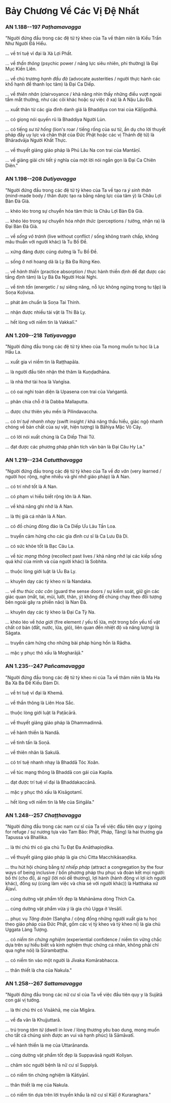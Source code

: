 # Bảy Chương Về Các Vị Đệ Nhất

### AN 1.188--197 *Paṭhamavagga*

"Người đứng đầu trong các đệ tử tỳ kheo của Ta về thâm niên là Kiều Trần Như Người Đã Hiểu.

... về trí tuệ vĩ đại là Xá Lợi Phất.

... về *thần thông* (psychic power / năng lực siêu nhiên, phi thường) là Đại Mục Kiền Liên.

... về chủ trương *hạnh đầu đà* (advocate austerities / người thực hành các khổ hạnh để thanh lọc tâm) là Đại Ca Diếp.

... về *thiên nhãn* (clairvoyance / khả năng nhìn thấy những điều vượt ngoài tầm mắt thường, như các cõi khác hoặc sự việc ở xa) là A Nậu Lâu Đà.

... xuất thân từ các gia đình danh giá là Bhaddiya con trai của Kāḷīgodhā.

... có giọng nói quyến rũ là Bhaddiya Người Lùn.

... có tiếng *sư tử hống* (lion's roar / tiếng rống của sư tử, ẩn dụ cho lời thuyết pháp đầy uy lực và chân thật của Đức Phật hoặc các vị Thánh đệ tử) là Bhāradvāja Người Khất Thực.

... về thuyết giảng giáo pháp là Phú Lâu Na con trai của Mantāṇī.

... về giảng giải chi tiết ý nghĩa của một lời nói ngắn gọn là Đại Ca Chiên Diên."

<!--pg-->
### AN 1.198--208 *Dutiyavagga*

"Người đứng đầu trong các đệ tử tỳ kheo của Ta về tạo ra *ý sinh thân* (mind-made body / thân được tạo ra bằng năng lực của tâm ý) là Châu Lợi Bàn Đà Già.

... khéo léo trong sự chuyển hóa tâm thức là Châu Lợi Bàn Đà Già.

... khéo léo trong sự chuyển hóa *nhận thức* (perceptions / tưởng, nhận ra) là Đại Bàn Đà Già.

... về *sống vô tránh* (live without conflict / sống không tranh chấp, không mâu thuẫn với người khác) là Tu Bồ Đề.

... xứng đáng được cúng dường là Tu Bồ Đề.

... sống ở nơi hoang dã là Ly Bà Đa Rừng Keo.

... về *hành thiền* (practice absorption / thực hành thiền định để đạt được các tầng định tâm) là Ly Bà Đa Người Hoài Nghi.

... về *tinh tấn* (energetic / sự siêng năng, nỗ lực không ngừng trong tu tập) là Soṇa Koḷivisa.

... phát âm chuẩn là Soṇa Tai Thính.

... nhận được nhiều tài vật là Thi Bà Ly.

... hết lòng với niềm tin là Vakkalī."

<!--pg-->
### AN 1.209--218 *Tatiyavagga*

"Người đứng đầu trong các đệ tử tỳ kheo của Ta mong muốn tu học là La Hầu La.

... xuất gia vì niềm tin là Raṭṭhapāla.

... là người đầu tiên nhận thẻ thăm là Kuṇḍadhāna.

... là nhà thơ tài hoa là Vaṅgīsa.

... có oai nghi toàn diện là Upasena con trai của Vaṅgantā.

... phân chia chỗ ở là Dabba Mallaputta.

... được chư thiên yêu mến là Pilindavaccha.

... có *trí tuệ nhanh nhạy* (swift insight / khả năng thấu hiểu, giác ngộ nhanh chóng về bản chất của sự vật, hiện tượng) là Bāhiya Mặc Vỏ Cây.

... có lời nói xuất chúng là Ca Diếp Thái Tử.

... đạt được các phương pháp phân tích văn bản là Đại Câu Hy La."

<!--pg-->
### AN 1.219--234 *Catutthavagga*

"Người đứng đầu trong các đệ tử tỳ kheo của Ta về *đa văn* (very learned / người học rộng, nghe nhiều và ghi nhớ giáo pháp) là A Nan.

... có trí nhớ tốt là A Nan.

... có phạm vi hiểu biết rộng lớn là A Nan.

... về khả năng ghi nhớ là A Nan.

... là thị giả cá nhân là A Nan.

... có đồ chúng đông đảo là Ca Diếp Ưu Lâu Tần Loa.

... truyền cảm hứng cho các gia đình cư sĩ là Ca Lưu Đà Di.

... có sức khỏe tốt là Bạc Câu La.

... về *túc mạng thông* (recollect past lives / khả năng nhớ lại các kiếp sống quá khứ của mình và của người khác) là Sobhita.

... thuộc lòng giới luật là Ưu Ba Ly.

... khuyên dạy các tỳ kheo ni là Nandaka.

... về *thu thúc các căn* (guard the sense doors / sự kiểm soát, giữ gìn các giác quan (mắt, tai, mũi, lưỡi, thân, ý) không để chúng chạy theo đối tượng bên ngoài gây ra phiền não) là Nan Đà.

... khuyên dạy các tỳ kheo là Đại Ca Tỳ Na.

... khéo léo về *hỏa giới* (fire element / yếu tố lửa, một trong bốn yếu tố vật chất cơ bản (đất, nước, lửa, gió), liên quan đến nhiệt độ và năng lượng) là Sāgata.

... truyền cảm hứng cho những bài pháp hùng hồn là Rādha.

... mặc y phục thô xấu là Mogharājā."

<!--pg-->
### AN 1.235--247 *Pañcamavagga*

"Người đứng đầu trong các đệ tử tỳ kheo ni của Ta về thâm niên là Ma Ha Ba Xà Ba Đề Kiều Đàm Di.

... về trí tuệ vĩ đại là Khemā.

... về thần thông là Liên Hoa Sắc.

... thuộc lòng giới luật là Paṭācārā.

... về thuyết giảng giáo pháp là Dhammadinnā.

... về hành thiền là Nandā.

... về tinh tấn là Soṇā.

... về thiên nhãn là Sakulā.

... có trí tuệ nhanh nhạy là Bhaddā Tóc Xoăn.

... về túc mạng thông là Bhaddā con gái của Kapila.

... đạt được trí tuệ vĩ đại là Bhaddakaccānā.

... mặc y phục thô xấu là Kisāgotamī.

... hết lòng với niềm tin là Mẹ của Siṅgāla."

<!--pg-->
### AN 1.248--257 *Chaṭṭhavagga*

"Người đứng đầu trong các nam cư sĩ của Ta về việc đầu tiên *quy y* (going for refuge / sự nương tựa vào Tam Bảo: Phật, Pháp, Tăng) là hai thương gia Tapussa và Bhallika.

... là thí chủ thì có gia chủ Tu Đạt Đa Anāthapiṇḍika.

... về thuyết giảng giáo pháp là gia chủ Citta Macchikāsaṇḍika.

... thu hút hội chúng bằng *tứ nhiếp pháp* (attract a congregation by the four ways of being inclusive / bốn phương pháp thu phục và đoàn kết mọi người: bố thí (cho đi), ái ngữ (lời nói dễ thương), lợi hành (hành động vì lợi ích người khác), đồng sự (cùng làm việc và chia sẻ với người khác)) là Hatthaka xứ Āḷavī.

... cúng dường vật phẩm tốt đẹp là Mahānāma dòng Thích Ca.

... cúng dường vật phẩm vừa ý là gia chủ Ugga ở Vesālī.

... phục vụ *Tăng đoàn* (Saṅgha / cộng đồng những người xuất gia tu học theo giáo pháp của Đức Phật, gồm các vị tỳ kheo và tỳ kheo ni) là gia chủ Uggata Làng Tượng.

... có *niềm tin chứng nghiệm* (experiential confidence / niềm tin vững chắc dựa trên sự hiểu biết và kinh nghiệm thực chứng cá nhân, không phải chỉ qua nghe nói) là Sūrambaṭṭha.

... có niềm tin vào một người là Jīvaka Komārabhacca.

... thân thiết là cha của Nakula."

<!--pg-->
### AN 1.258--267 *Sattamavagga*

"Người đứng đầu trong các nữ cư sĩ của Ta về việc đầu tiên quy y là Sujātā con gái vị tướng.

... là thí chủ thì có Visākhā, mẹ của Migāra.

... về đa văn là Khujjuttarā.

... trú trong *tâm từ* (dwell in love / lòng thương yêu bao dung, mong muốn cho tất cả chúng sinh được an vui và hạnh phúc) là Sāmāvatī.

... về hành thiền là mẹ của Uttarānanda.

... cúng dường vật phẩm tốt đẹp là Suppavāsā người Koliyan.

... chăm sóc người bệnh là nữ cư sĩ Suppiyā.

... có niềm tin chứng nghiệm là Kātiyānī.

... thân thiết là mẹ của Nakula.

... có niềm tin dựa trên lời truyền khẩu là nữ cư sĩ Kāḷī ở Kuraraghara."